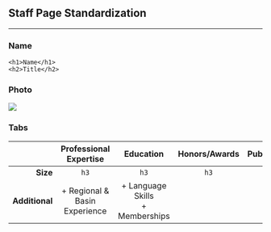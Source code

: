 ## Staff Page Standardization
---

### Name

    <h1>Name</h1>
    <h2>Title</h2>

### Photo

![](http://i.stack.imgur.com/up2Eh.png)

### Tabs

| <span></span>  | Professional Expertise        | Education                          | Honors/Awards | Publications |
|---------------:|:-----------------------------:|:----------------------------------:|:-------------:|:------------:|
| **Size**       | `h3`                          | `h3`                               | `h3`          | `h4`         |
| **Additional** | + Regional & Basin Experience | + Language Skills<br>+ Memberships | | |
